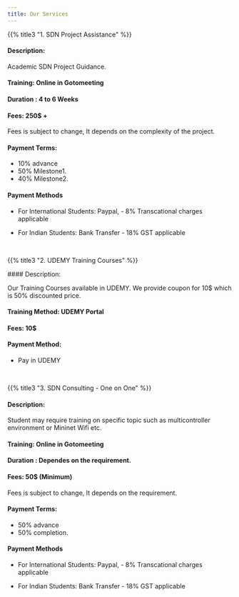 ```yaml
---
title: Our Services
---
```


{{% title3 "1. SDN Project Assistance" %}}

#### Description:

Academic SDN Project Guidance.

#### Training: Online in Gotomeeting

#### Duration : 4 to 6 Weeks

#### Fees:  250$ +

Fees is subject to change, It depends on the complexity of the project.

#### Payment Terms:

- 10% advance
- 50% Milestone1.
- 40% Milestone2.

#### Payment Methods

- For International Students: Paypal, - 8% Transcational charges applicable

- For Indian Students: Bank Transfer - 18% GST applicable


<br>


{{% title3 "2. UDEMY Training Courses" %}}

#### Description:

Our Training Courses available in UDEMY. We provide coupon for 10$ which is 50% discounted price.

#### Training Method: UDEMY Portal

#### Fees:  10$

#### Payment Method:
- Pay in UDEMY

<br>

{{% title3 "3. SDN Consulting - One on One" %}}

#### Description:

Student may require training on specific topic such as multicontroller environment or Mininet Wifi etc.


#### Training: Online in Gotomeeting

#### Duration : Dependes on the requirement.

#### Fees:  50$ (Minimum)

Fees is subject to change, It depends on the requirement. 

#### Payment Terms:

- 50% advance
- 50% completion.

#### Payment Methods

- For International Students: Paypal, - 8% Transcational charges applicable

- For Indian Students: Bank Transfer - 18% GST applicable



<br>
